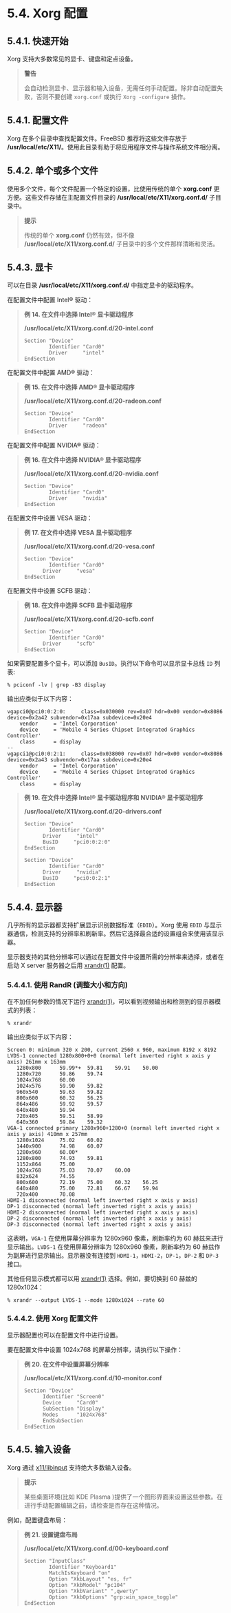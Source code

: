 # 5.4. Xorg 配置

## 5.4.1. 快速开始

Xorg 支持大多数常见的显卡、键盘和定点设备。

> **警告**
>
> 会自动检测显卡、显示器和输入设备，无需任何手动配置。除非自动配置失败，否则不要创建 `xorg.conf` 或执行 `Xorg -configure` 操作。

## 5.4.1. 配置文件

Xorg 在多个目录中查找配置文件。FreeBSD 推荐将这些文件存放于 **/usr/local/etc/X11/**。使用此目录有助于将应用程序文件与操作系统文件相分离。

## 5.4.2. 单个或多个文件

使用多个文件，每个文件配置一个特定的设置，比使用传统的单个 **xorg.conf** 更方便。这些文件存储在主配置文件目录的 **/usr/local/etc/X11/xorg.conf.d/** 子目录中。

> **提示**
>
> 传统的单个 **xorg.conf** 仍然有效，但不像 **/usr/local/etc/X11/xorg.conf.d/** 子目录中的多个文件那样清晰和灵活。

## 5.4.3. 显卡

可以在目录 **/usr/local/etc/X11/xorg.conf.d/** 中指定显卡的驱动程序。

在配置文件中配置 Intel® 驱动：

> **例 14. 在文件中选择 Intel® 显卡驱动程序**
>
> **/usr/local/etc/X11/xorg.conf.d/20-intel.conf**
>
> ```shell
> Section "Device"
>         Identifier "Card0"
>         Driver     "intel"
> EndSection
> ```

在配置文件中配置 AMD® 驱动：

> **例 15. 在文件中选择 AMD® 显卡驱动程序**
>
> **/usr/local/etc/X11/xorg.conf.d/20-radeon.conf**
>
> ```shell
> Section "Device"
>         Identifier "Card0"
>         Driver     "radeon"
> EndSection
> ```

在配置文件中配置 NVIDIA® 驱动：

> **例 16. 在文件中选择 NVIDIA® 显卡驱动程序**
>
> **/usr/local/etc/X11/xorg.conf.d/20-nvidia.conf**
>
> ```shell
> Section "Device"
>         Identifier "Card0"
>         Driver     "nvidia"
> EndSection
> ```

在配置文件中设置 VESA 驱动：

> **例 17. 在文件中选择 VESA 显卡驱动程序**
>
> **/usr/local/etc/X11/xorg.conf.d/20-vesa.conf**
>
> ```shell
> Section "Device"
>   	  Identifier "Card0"
>       Driver     "vesa"
> EndSection
> ```

在配置文件中设置 SCFB 驱动：

> **例 18. 在文件中选择 SCFB 显卡驱动程序**
>
> **/usr/local/etc/X11/xorg.conf.d/20-scfb.conf**
>
> ```shell
> Section "Device"
>    	  Identifier "Card0"
>       Driver     "scfb"
> EndSection
> ```

如果需要配置多个显卡，可以添加 `BusID`。执行以下命令可以显示显卡总线 `ID` 列表:

```shell
% pciconf -lv | grep -B3 display
```

输出应类似于以下内容：

```shell
vgapci0@pci0:0:2:0:     class=0x030000 rev=0x07 hdr=0x00 vendor=0x8086 device=0x2a42 subvendor=0x17aa subdevice=0x20e4
    vendor     = 'Intel Corporation'
    device     = 'Mobile 4 Series Chipset Integrated Graphics Controller'
    class      = display
--
vgapci1@pci0:0:2:1:     class=0x038000 rev=0x07 hdr=0x00 vendor=0x8086 device=0x2a43 subvendor=0x17aa subdevice=0x20e4
    vendor     = 'Intel Corporation'
    device     = 'Mobile 4 Series Chipset Integrated Graphics Controller'
    class      = display
```

> **例 19. 在文件中选择 Intel® 显卡驱动程序和 NVIDIA® 显卡驱动程序**
>
> **/usr/local/etc/X11/xorg.conf.d/20-drivers.conf**
>
> ```shell
> Section "Device"
>    	  Identifier "Card0"
>       Driver     "intel"
>       BusID     "pci0:0:2:0"
> EndSection
>
> Section "Device"
>    	  Identifier "Card0"
>       Driver     "nvidia"
>       BusID     "pci0:0:2:1"
> EndSection
> ```

## 5.4.4. 显示器

几乎所有的显示器都支持扩展显示识别数据标准（`EDID`）。Xorg 使用 `EDID` 与显示器通信，检测支持的分辨率和刷新率。然后它选择最合适的设置组合来使用该显示器。

显示器支持的其他分辨率可以通过在配置文件中设置所需的分辨率来选择，或者在启动 X server 服务器之后用 [xrandr(1)](https://man.freebsd.org/cgi/man.cgi?query=xrandr&sektion=1&format=html) 配置。

### 5.4.4.1. 使用 RandR (调整大小和方向)

在不加任何参数的情况下运行 [xrandr(1)](https://man.freebsd.org/cgi/man.cgi?query=xrandr&sektion=1&format=html)，可以看到视频输出和检测到的显示器模式的列表：

```shell
% xrandr
```

输出应类似于以下内容：

```shell
Screen 0: minimum 320 x 200, current 2560 x 960, maximum 8192 x 8192
LVDS-1 connected 1280x800+0+0 (normal left inverted right x axis y axis) 261mm x 163mm
   1280x800      59.99*+  59.81    59.91    50.00
   1280x720      59.86    59.74
   1024x768      60.00
   1024x576      59.90    59.82
   960x540       59.63    59.82
   800x600       60.32    56.25
   864x486       59.92    59.57
   640x480       59.94
   720x405       59.51    58.99
   640x360       59.84    59.32
VGA-1 connected primary 1280x960+1280+0 (normal left inverted right x axis y axis) 410mm x 257mm
   1280x1024     75.02    60.02
   1440x900      74.98    60.07
   1280x960      60.00*
   1280x800      74.93    59.81
   1152x864      75.00
   1024x768      75.03    70.07    60.00
   832x624       74.55
   800x600       72.19    75.00    60.32    56.25
   640x480       75.00    72.81    66.67    59.94
   720x400       70.08
HDMI-1 disconnected (normal left inverted right x axis y axis)
DP-1 disconnected (normal left inverted right x axis y axis)
HDMI-2 disconnected (normal left inverted right x axis y axis)
DP-2 disconnected (normal left inverted right x axis y axis)
DP-3 disconnected (normal left inverted right x axis y axis)
```

这表明，`VGA-1` 在使用屏幕分辨率为 1280x960 像素，刷新率约为 60 赫兹来进行显示输出。`LVDS-1` 在使用屏幕分辨率为 1280x960 像素，刷新率约为 60 赫兹作为副屏进行显示输出。显示器没有连接到 `HDMI-1`，`HDMI-2`，`DP-1`，`DP-2` 和 `DP-3` 接口。

其他任何显示模式都可以用 [xrandr(1)](https://man.freebsd.org/cgi/man.cgi?query=xrandr&sektion=1&format=html) 选择。例如，要切换到 60 赫兹的 1280x1024：

```shell
% xrandr --output LVDS-1 --mode 1280x1024 --rate 60
```

### 5.4.4.2. 使用 Xorg 配置文件

显示器配置也可以在配置文件中进行设置。

要在配置文件中设置 1024x768 的屏幕分辨率，请执行以下操作：

> **例 20. 在文件中设置屏幕分辨率**
>
> **/usr/local/etc/X11/xorg.conf.d/10-monitor.conf**
>
> ```shell
> Section "Device"
>    	Identifier "Screen0"
>       Device     "Card0"
>       SubSection "Display"
>       Modes      "1024x768"
>       EndSubSection
> EndSection
> ```

## 5.4.5. 输入设备

Xorg 通过 [x11/libinput](https://cgit.freebsd.org/ports/tree/x11/libinput/) 支持绝大多数输入设备。

> **提示**
>
> 某些桌面环境(比如 KDE Plasma )提供了一个图形界面来设置这些参数。在进行手动配置编辑之前，请检查是否存在这种情况。

例如，配置键盘布局：

> **例 21. 设置键盘布局**
>
> **/usr/local/etc/X11/xorg.conf.d/00-keyboard.conf**
>
> ```shell
> Section "InputClass"
>         Identifier "Keyboard1"
>         MatchIsKeyboard "on"
>         Option "XkbLayout" "es, fr"
>         Option "XkbModel" "pc104"
>         Option "XkbVariant" ",qwerty"
>         Option "XkbOptions" "grp:win_space_toggle"
> EndSection
> ```
